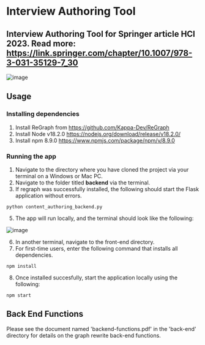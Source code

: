 # Interview Authoring Tool
## Interview Authoring Tool for Springer article HCI 2023. Read more: https://link.springer.com/chapter/10.1007/978-3-031-35129-7_30 

![image](https://user-images.githubusercontent.com/16523534/222416147-54c273ed-aaed-43aa-863b-b119b3fcea07.png)

## Usage 

### Installing dependencies 

1. Install ReGraph from https://github.com/Kappa-Dev/ReGraph
2. Install Node v18.2.0 https://nodejs.org/download/release/v18.2.0/
3. Install npm 8.9.0 https://www.npmjs.com/package/npm/v/8.9.0

### Running the app

1. Navigate to the directory where you have cloned the project via your terminal on a Windows or Mac PC.
3. Navigate to the folder titled <b>backend</b> via the terminal.
4. If regraph was successfully installed, the following should start the Flask application without errors.

```
python content_authoring_backend.py
```

5. The app will run locally, and the terminal should look like the following: 

![image](https://user-images.githubusercontent.com/16523534/222415570-b26fbd62-9a5b-47bb-921a-962dff312871.png)

6. In another terminal, navigate to the front-end directory.
7. For first-time users, enter the following command that installs all dependencies.

```
npm install
```
8. Once installed succesfully, start the application locally using the following: 

```
npm start

```

## Back End Functions 

Please see the document named 'backend-functions.pdf' in the 'back-end' directory for details on the graph rewrite back-end functions. 
